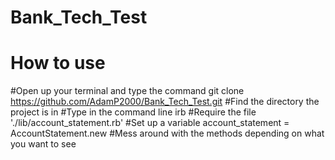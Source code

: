 # Bank_Tech_Test


# How to use

#Open up your terminal and type the command git clone https://github.com/AdamP2000/Bank_Tech_Test.git
#Find the directory the project is in
#Type in the command line irb
#Require the file './lib/account_statement.rb'
#Set up a variable account_statement = AccountStatement.new
#Mess around with the methods depending on what you want to see
